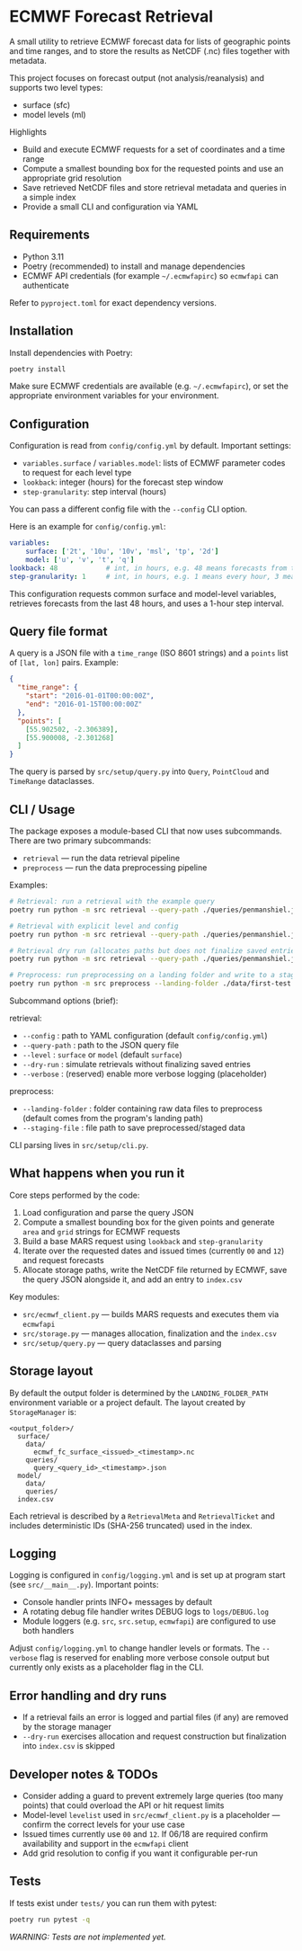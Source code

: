 # ECMWF Forecast Retrieval

A small utility to retrieve ECMWF forecast data for lists of geographic points and time ranges, and to store the results as NetCDF (.nc) files together with metadata.

This project focuses on forecast output (not analysis/reanalysis) and supports two level types:

- surface (sfc)
- model levels (ml)

Highlights

- Build and execute ECMWF requests for a set of coordinates and a time range
- Compute a smallest bounding box for the requested points and use an appropriate grid resolution
- Save retrieved NetCDF files and store retrieval metadata and queries in a simple index
- Provide a small CLI and configuration via YAML

## Requirements

- Python 3.11
- Poetry (recommended) to install and manage dependencies
- ECMWF API credentials (for example `~/.ecmwfapirc`) so `ecmwfapi` can authenticate

Refer to `pyproject.toml` for exact dependency versions.

## Installation

Install dependencies with Poetry:

```bash
poetry install
```

Make sure ECMWF credentials are available (e.g. `~/.ecmwfapirc`), or set the appropriate environment variables for your environment.

## Configuration

Configuration is read from `config/config.yml` by default. Important settings:

- `variables.surface` / `variables.model`: lists of ECMWF parameter codes to request for each level type
- `lookback`: integer (hours) for the forecast step window
- `step-granularity`: step interval (hours)

You can pass a different config file with the `--config` CLI option.

Here is an example for `config/config.yml`:

```yaml
variables:
    surface: ['2t', '10u', '10v', 'msl', 'tp', '2d']
    model: ['u', 'v', 't', 'q']
lookback: 48            # int, in hours, e.g. 48 means forecasts from the last 48 hours
step-granularity: 1     # int, in hours, e.g. 1 means every hour, 3 means every 3 hours
```

This configuration requests common surface and model-level variables, retrieves forecasts from the last 48 hours, and uses a 1-hour step interval.

## Query file format

A query is a JSON file with a `time_range` (ISO 8601 strings) and a `points` list of `[lat, lon]` pairs. Example:

```json
{
  "time_range": {
    "start": "2016-01-01T00:00:00Z",
    "end": "2016-01-15T00:00:00Z"
  },
  "points": [
    [55.902502, -2.306389],
    [55.900008, -2.301268]
  ]
}
```

The query is parsed by `src/setup/query.py` into `Query`, `PointCloud` and `TimeRange` dataclasses.

## CLI / Usage

The package exposes a module-based CLI that now uses subcommands. There are two primary subcommands:

- `retrieval` — run the data retrieval pipeline
- `preprocess` — run the data preprocessing pipeline

Examples:

```bash
# Retrieval: run a retrieval with the example query
poetry run python -m src retrieval --query-path ./queries/penmanshiel.json

# Retrieval with explicit level and config
poetry run python -m src retrieval --query-path ./queries/penmanshiel.json --level surface --config config/config.yml

# Retrieval dry run (allocates paths but does not finalize saved entries)
poetry run python -m src retrieval --query-path ./queries/penmanshiel.json --dry-run

# Preprocess: run preprocessing on a landing folder and write to a staging file
poetry run python -m src preprocess --landing-folder ./data/first-test --staging-file ./data/first-test/interpolated_concatenated_data_2016.csv
```

Subcommand options (brief):

retrieval:

- `--config` : path to YAML configuration (default `config/config.yml`)
- `--query-path` : path to the JSON query file
- `--level` : `surface` or `model` (default `surface`)
- `--dry-run` : simulate retrievals without finalizing saved entries
- `--verbose` : (reserved) enable more verbose logging (placeholder)

preprocess:

- `--landing-folder` : folder containing raw data files to preprocess (default comes from the program's landing path)
- `--staging-file` : file path to save preprocessed/staged data

CLI parsing lives in `src/setup/cli.py`.

## What happens when you run it

Core steps performed by the code:

1. Load configuration and parse the query JSON
2. Compute a smallest bounding box for the given points and generate `area` and `grid` strings for ECMWF requests
3. Build a base MARS request using `lookback` and `step-granularity`
4. Iterate over the requested dates and issued times (currently `00` and `12`) and request forecasts
5. Allocate storage paths, write the NetCDF file returned by ECMWF, save the query JSON alongside it, and add an entry to `index.csv`

Key modules:

- `src/ecmwf_client.py` — builds MARS requests and executes them via `ecmwfapi`
- `src/storage.py` — manages allocation, finalization and the `index.csv`
- `src/setup/query.py` — query dataclasses and parsing

## Storage layout

By default the output folder is determined by the `LANDING_FOLDER_PATH` environment variable or a project default. The layout created by `StorageManager` is:

```
<output_folder>/
  surface/
    data/
      ecmwf_fc_surface_<issued>_<timestamp>.nc
    queries/
      query_<query_id>_<timestamp>.json
  model/
    data/
    queries/
  index.csv
```

Each retrieval is described by a `RetrievalMeta` and `RetrievalTicket` and includes deterministic IDs (SHA-256 truncated) used in the index.

## Logging

Logging is configured in `config/logging.yml` and is set up at program start (see `src/__main__.py`). Important points:

- Console handler prints INFO+ messages by default
- A rotating debug file handler writes DEBUG logs to `logs/DEBUG.log`
- Module loggers (e.g. `src`, `src.setup`, `ecmwfapi`) are configured to use both handlers

Adjust `config/logging.yml` to change handler levels or formats. The `--verbose` flag is reserved for enabling more verbose console output but currently only exists as a placeholder flag in the CLI.

## Error handling and dry runs

- If a retrieval fails an error is logged and partial files (if any) are removed by the storage manager
- `--dry-run` exercises allocation and request construction but finalization into `index.csv` is skipped

## Developer notes & TODOs

- Consider adding a guard to prevent extremely large queries (too many points) that could overload the API or hit request limits
- Model-level `levelist` used in `src/ecmwf_client.py` is a placeholder — confirm the correct levels for your use case
- Issued times currently use `00` and `12`. If 06/18 are required confirm availability and support in the `ecmwfapi` client
- Add grid resolution to config if you want it configurable per-run

## Tests

If tests exist under `tests/` you can run them with pytest:

```bash
poetry run pytest -q
```

*WARNING: Tests are not implemented yet.*
